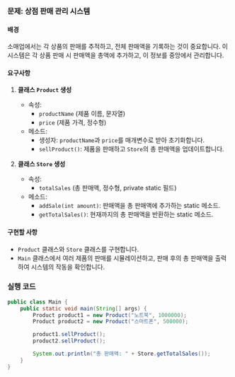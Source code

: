 ### 문제: 상점 판매 관리 시스템

#### 배경
소매업에서는 각 상품의 판매를 추적하고, 전체 판매액을 기록하는 것이 중요합니다.
이 시스템은 각 상품 판매 시 판매액을 총액에 추가하고, 이 정보를 중앙에서 관리합니다.

#### 요구사항
1. **클래스 `Product` 생성**
    - 속성:
        - `productName` (제품 이름, 문자열)
        - `price` (제품 가격, 정수형)
    - 메소드:
        - 생성자: `productName`과 `price`를 매개변수로 받아 초기화합니다.
        - `sellProduct()`: 제품을 판매하고 `Store`의 총 판매액을 업데이트합니다.

2. **클래스 `Store` 생성**
    - 속성:
        - `totalSales` (총 판매액, 정수형, private static 필드)
    - 메소드:
        - `addSale(int amount)`: 판매액을 총 판매액에 추가하는 static 메소드.
        - `getTotalSales()`: 현재까지의 총 판매액을 반환하는 static 메소드.

#### 구현할 사항
- `Product` 클래스와 `Store` 클래스를 구현합니다.
- `Main` 클래스에서 여러 제품의 판매를 시뮬레이션하고, 판매 후의 총 판매액을 출력하여 시스템의 작동을 확인합니다.

### 실행 코드
```java
public class Main {
    public static void main(String[] args) {
        Product product1 = new Product("노트북", 1000000);
        Product product2 = new Product("스마트폰", 500000);

        product1.sellProduct();
        product2.sellProduct();

        System.out.println("총 판매액: " + Store.getTotalSales());
    }
}

```